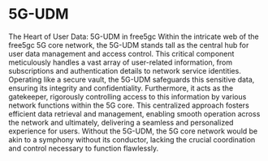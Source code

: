 # 5G-UDM

The Heart of User Data: 5G-UDM in free5gc
Within the intricate web of the free5gc 5G core network, the 5G-UDM stands tall as the central hub for user data management and access control. This critical component meticulously handles a vast array of user-related information, from subscriptions and authentication details to network service identities. Operating like a secure vault, the 5G-UDM safeguards this sensitive data, ensuring its integrity and confidentiality. Furthermore, it acts as the gatekeeper, rigorously controlling access to this information by various network functions within the 5G core. This centralized approach fosters efficient data retrieval and management, enabling smooth operation across the network and ultimately, delivering a seamless and personalized experience for users. Without the 5G-UDM, the 5G core network would be akin to a symphony without its conductor, lacking the crucial coordination and control necessary to function flawlessly.